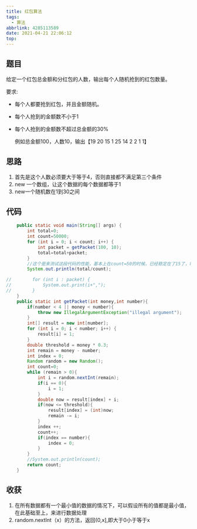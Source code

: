 ```yaml
---
title: 红包算法
tags:
  - 算法
abbrlink: 4285113589
date: 2021-04-21 22:06:12
top:
---
```


## 题目

给定一个红包总金额和分红包的人数，输出每个人随机抢到的红包数量。

要求:

- 每个人都要抢到红包，并且金额随机。

- 每个人抢到的金额数不小于1

- 每个人抢到的金额数不超过总金额的30%

  例如总金额100，人数10，输出【19 20 15 1 25 14 2 2 1 1】

## 思路

1. 首先是这个人数必须要大于等于4，否则直接都不满足第三个条件
2. new 一个数组，让这个数据的每个数据都等于1
3. new一个随机数在1到30之间

## 代码

```java
    public static void main(String[] args) {
        int total=0;
        int count=50000;
        for (int i = 0; i < count; i++) {
            int packet = getPacket(100, 10);
            total=total+packet;
        }
        //这个是来测试这段代码的性能，基本上在count=50的时候，已经稳定在了15了，时间复杂度基本上可以说是1.5N，N就是人员的数量
        System.out.println(total/count);

//        for (int i : packet) {
//            System.out.print(i+",");
//        }
    }
    public static int getPacket(int money,int number){
        if(number < 4 || money < number){
            throw new IllegalArgumentException("illegal argument");
        }
        int[] result = new int[number];
        for (int i = 0; i < number; i++) {
            result[i] = 1;
        }
        double threshold = money * 0.3;
        int remain = money - number;
        int index = 0;
        Random random = new Random();
        int count=0;
        while (remain > 0){
            int i = random.nextInt(remain);
            if(i == 0){
                i = 1;
            }
            double now = result[index] + i;
            if(now <= threshold){
                result[index] = (int)now;
                remain -= i;
            }
            index ++;
            count++;
            if(index == number){
                index = 0;
            }
        }
        //System.out.println(count);
        return count;
    }
```

## 收获

1. 在所有数据都有一个最小值的数据的情况下，可以假设所有的值都是最小值，在此基础至上，来进行数据处理
2. random.nextInt（x）的方法，返回(0,x],即大于0小于等于x